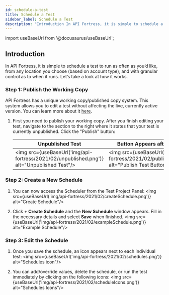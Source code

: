 ```yaml
---
id: schedule-a-test
title: Schedule a Test
sidebar_label: Schedule a Test
description: "Introduction In API Fortress, it is simple to schedule a test to run as often as you’d like, from any location you choose (based on account type), and with granular control as to when it runs. Let’s take a look at how it works. Step 1: Publish the Working Copy API Fortress has a unique."
---
```


import useBaseUrl from '@docusaurus/useBaseUrl';

## Introduction

In API Fortress, it is simple to schedule a test to run as often as you’d like, from any location you choose (based on account type), and with granular control as to when it runs. Let’s take a look at how it works.

### Step 1: Publish the Working Copy

API Fortress has a unique working copy/published copy system. This system allows you to edit a test without affecting the live, currently active version. You can learn more about it [here](/api-testing/mark2/learn-more/the-working-copy-published-tests). 

1. First you need to publish your working copy. After you finish editing your test, navigate to the section to the right where it states that your test is currently unpublished. Click the "Publish" button:
   
   | Unpublished Test                                                                             | Button Appears after Hovering                                                                     | Successfully Published Test                                                                |
   |----------------------------------------------------------------------------------------------|---------------------------------------------------------------------------------------------------|--------------------------------------------------------------------------------------------|
   | <img src={useBaseUrl('img/api-fortress/2021/02/unpublished.png')} alt="Unpublished Test"/>   | <img src={useBaseUrl('img/api-fortress/2021/02/publishButton.png')} alt="Publish Test Button"/>   | <img src={useBaseUrl('img/api-fortress/2021/02/published.png')} alt="Published Test"/>     |


### Step 2: Create a New Schedule

1. You can now access the Scheduler from the Test Project Panel:
   <img src={useBaseUrl('img/api-fortress/2021/02/createSchedule.png')} alt="Create Schedule"/>

1. Click **+ Create Schedule** and the **New Schedule** window appears. Fill in the necessary details and select **Save** when finished.
   <img src={useBaseUrl('img/api-fortress/2021/02/exampleSchedule.png')} alt="Example Schedule"/>

### Step 3: Edit the Schedule

1. Once you save the schedule, an icon appears next to each individual test:
   <img src={useBaseUrl('img/api-fortress/2021/02/schedules.png')} alt="Schedules icon"/>

1. You can add/override values, delete the schedule, or run the test immediately by clicking on the following icons:
   <img src={useBaseUrl('img/api-fortress/2021/02/scheduleIcons.png')} alt="Schedules Icons"/>